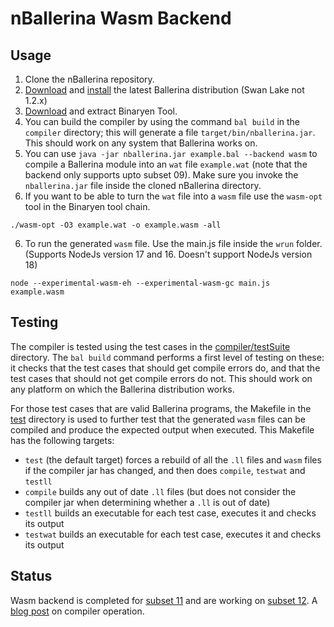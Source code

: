 # nBallerina Wasm Backend
## Usage

1. Clone the nBallerina repository.
2. [Download](https://ballerina.io/downloads/) and [install](https://ballerina.io/learn/user-guide/getting-started/installation-options/) the latest Ballerina distribution (Swan Lake not 1.2.x)
3. [Download](https://github.com/WebAssembly/binaryen/releases) and extract Binaryen Tool.
4. You can build the compiler by using the command `bal build` in the `compiler` directory; this will generate a file `target/bin/nballerina.jar`. This should work on any system that Ballerina works on.
4. You can use `java -jar nballerina.jar example.bal --backend wasm` to compile a Ballerina module into an `wat`  file `example.wat` (note that the backend only supports upto subset 09). Make sure you invoke the `nballerina.jar` file inside the cloned nBallerina directory.
5. If you want to be able to turn the `wat` file into a `wasm` file use the `wasm-opt` tool in the Binaryen tool chain.
```
./wasm-opt -O3 example.wat -o example.wasm -all
```
6. To run the generated `wasm` file. Use the main.js file inside the `wrun` folder. (Supports NodeJs version 17 and 16. Doesn't support NodeJs version 18)
```
node --experimental-wasm-eh --experimental-wasm-gc main.js example.wasm
```

## Testing

The compiler is tested using the test cases in the [compiler/testSuite](compiler/testSuite/) directory. The `bal build` command performs a first level of testing on these: it checks that the test cases that should get compile errors do, and that the test cases that should not get compile errors do not. This should work on any platform on which the Ballerina distribution works.

For those test cases that are valid Ballerina programs, the Makefile in the [test](test/) directory is used to further test that the generated `wasm` files can be compiled and produce the expected output when executed. This Makefile has the following targets:

* `test` (the default target) forces a rebuild of all the `.ll` files and `wasm` files if the compiler jar has changed, and then does `compile`, `testwat` and `testll` 
* `compile` builds any out of date `.ll` files (but does not consider the compiler jar when determining whether a `.ll` is out of date)
* `testll` builds an executable for each test case, executes it and checks its output
* `testwat` builds an executable for each test case, executes it and checks its output

## Status

Wasm backend is completed for [subset 11](docs/subset11.md) and are working on [subset 12](docs/subset12.md).
A [blog post](https://poorna.info/posts/wasm-backend/) on compiler operation.
